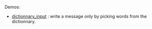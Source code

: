 Demos:
- [dictionnary_input](https://serrulien.github.io/awful-ui/dictionnary_input/demo.html) : write a message only by picking words from the dictionnary.
